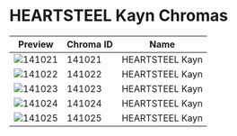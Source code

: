 # HEARTSTEEL Kayn Chromas



| Preview | Chroma ID | Name |
|---------|-----------|------|
| ![141021](https://raw.communitydragon.org/latest/plugins/rcp-be-lol-game-data/global/default/v1/champion-chroma-images/141/141021.png) | 141021 | HEARTSTEEL Kayn |
| ![141022](https://raw.communitydragon.org/latest/plugins/rcp-be-lol-game-data/global/default/v1/champion-chroma-images/141/141022.png) | 141022 | HEARTSTEEL Kayn |
| ![141023](https://raw.communitydragon.org/latest/plugins/rcp-be-lol-game-data/global/default/v1/champion-chroma-images/141/141023.png) | 141023 | HEARTSTEEL Kayn |
| ![141024](https://raw.communitydragon.org/latest/plugins/rcp-be-lol-game-data/global/default/v1/champion-chroma-images/141/141024.png) | 141024 | HEARTSTEEL Kayn |
| ![141025](https://raw.communitydragon.org/latest/plugins/rcp-be-lol-game-data/global/default/v1/champion-chroma-images/141/141025.png) | 141025 | HEARTSTEEL Kayn |